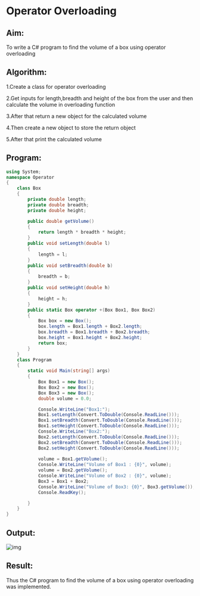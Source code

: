 # Operator Overloading

## Aim:
To write a C# program to find the volume of a box using operator overloading
 
## Algorithm:
1.Create a class for operator overloading

2.Get inputs for length,breadth and height of the box from the user and then calculate the volume in overloading function

3.After that return a new object for the calculated volume

4.Then create a new object to store the return object

5.After that print the calculated volume
 
## Program:
```c#
using System;
namespace Operator
{
    class Box
    {
        private double length;
        private double breadth;
        private double height;

        public double getVolume()
        {
            return length * breadth * height;
        }
        public void setLength(double l)
        {
            length = l;
        }
        public void setBreadth(double b)
        {
            breadth = b;
        }
        public void setHeight(double h)
        {
            height = h;
        }
        public static Box operator +(Box Box1, Box Box2)
        {
            Box box = new Box();
            box.length = Box1.length + Box2.length;
            box.breadth = Box1.breadth + Box2.breadth;
            box.height = Box1.height + Box2.height;
            return box;
        }
    }
    class Program
    {
        static void Main(string[] args)
        {
            Box Box1 = new Box();
            Box Box2 = new Box();
            Box Box3 = new Box();
            double volume = 0.0;

            Console.WriteLine("Box1:");
            Box1.setLength(Convert.ToDouble(Console.ReadLine()));
            Box1.setBreadth(Convert.ToDouble(Console.ReadLine()));
            Box1.setHeight(Convert.ToDouble(Console.ReadLine()));
            Console.WriteLine("Box2:");
            Box2.setLength(Convert.ToDouble(Console.ReadLine()));
            Box2.setBreadth(Convert.ToDouble(Console.ReadLine()));
            Box2.setHeight(Convert.ToDouble(Console.ReadLine()));
            
            volume = Box1.getVolume();
            Console.WriteLine("Volume of Box1 : {0}", volume);
            volume = Box2.getVolume();
            Console.WriteLine("Volume of Box2 : {0}", volume);
            Box3 = Box1 + Box2;
            Console.WriteLine("Volume of Box3: {0}", Box3.getVolume());
            Console.ReadKey();

        }
    }
}
 ```
## Output:
 
![img](https://user-images.githubusercontent.com/75413726/170867920-138a1f95-8729-4b59-aaa8-56d47118d48d.jpg)

## Result:

Thus the C# program to find the volume of a box using operator overloading was implemented.


